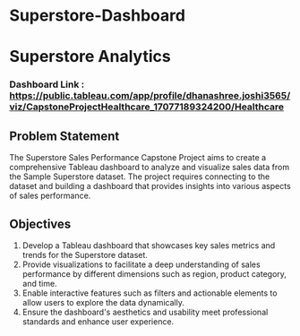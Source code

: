 # Superstore-Dashboard
# Superstore Analytics

### Dashboard Link : https://public.tableau.com/app/profile/dhanashree.joshi3565/viz/CapstoneProjectHealthcare_17077189324200/Healthcare

## Problem Statement


The Superstore Sales Performance Capstone Project aims to create a comprehensive Tableau dashboard to analyze and visualize sales data from the Sample Superstore dataset. The project requires connecting to the dataset and building a dashboard that provides insights into various aspects of sales performance.

## Objectives

1. Develop a Tableau dashboard that showcases key sales metrics and trends for the Superstore dataset.
2. Provide visualizations to facilitate a deep understanding of sales performance by different dimensions such as region, product category, and time.
3. Enable interactive features such as filters and actionable elements to allow users to explore the data dynamically.
4. Ensure the dashboard's aesthetics and usability meet professional standards and enhance user experience.


